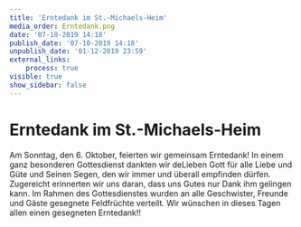 ```yaml
---
title: 'Erntedank im St.-Michaels-Heim'
media_order: Erntedank.png
date: '07-10-2019 14:18'
publish_date: '07-10-2019 14:18'
unpublish_date: '01-12-2019 23:59'
external_links:
    process: true
visible: true
show_sidebar: false
---
```


# Erntedank im St.-Michaels-Heim
Am Sonntag, den 6. Oktober, feierten wir gemeinsam Erntedank! In einem ganz besonderen Gottesdienst dankten wir deLieben Gott für alle Liebe und Güte und Seinen Segen, den wir immer und überall empfinden dürfen. Zugereicht erinnerten wir uns daran, dass uns Gutes nur Dank ihm gelingen kann. Im Rahmen des Gottesdienstes wurden an alle Geschwister, Freunde und Gäste gesegnete Feldfrüchte verteilt. Wir wünschen in dieses Tagen allen einen gesegneten Erntedank!!
[](Erntedank.png)